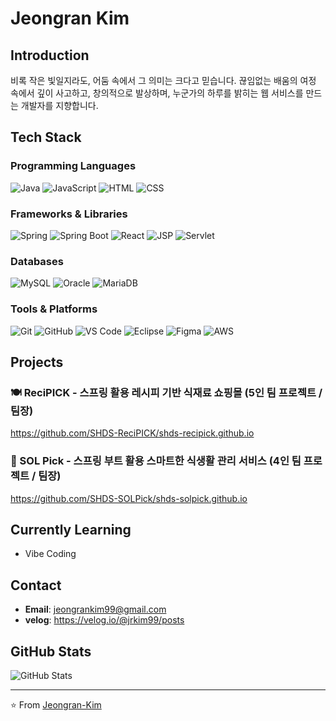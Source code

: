 # Jeongran Kim

## Introduction
비록 작은 빛일지라도, 어둠 속에서 그 의미는 크다고 믿습니다. 
끊임없는 배움의 여정 속에서 깊이 사고하고, 창의적으로 발상하며, 누군가의 하루를 밝히는 웹 서비스를 만드는 개발자를 지향합니다.

## Tech Stack
### Programming Languages
![Java](https://img.shields.io/badge/Java-ED8B00?style=for-the-badge&logo=openjdk&logoColor=white)
![JavaScript](https://img.shields.io/badge/JavaScript-F7DF1E?style=for-the-badge&logo=javascript&logoColor=black)
![HTML](https://img.shields.io/badge/HTML-E34F26?style=for-the-badge&logo=html5&logoColor=white)
![CSS](https://img.shields.io/badge/CSS-1572B6?style=for-the-badge&logo=css3&logoColor=white)

### Frameworks & Libraries
![Spring](https://img.shields.io/badge/Spring-6DB33F?style=for-the-badge&logo=spring&logoColor=white)
![Spring Boot](https://img.shields.io/badge/Spring_Boot-6DB33F?style=for-the-badge&logo=spring-boot&logoColor=white)
![React](https://img.shields.io/badge/React-20232A?style=for-the-badge&logo=react&logoColor=61DAFB)
![JSP](https://img.shields.io/badge/JSP-007396?style=for-the-badge&logo=java&logoColor=white)
![Servlet](https://img.shields.io/badge/Servlet-007396?style=for-the-badge&logo=java&logoColor=white)

### Databases
![MySQL](https://img.shields.io/badge/MySQL-005C84?style=for-the-badge&logo=mysql&logoColor=white)
![Oracle](https://img.shields.io/badge/Oracle-F80000?style=for-the-badge&logo=oracle&logoColor=white)
![MariaDB](https://img.shields.io/badge/MariaDB-003545?style=for-the-badge&logo=mariadb&logoColor=white)

### Tools & Platforms
![Git](https://img.shields.io/badge/Git-F05032?style=for-the-badge&logo=git&logoColor=white)
![GitHub](https://img.shields.io/badge/GitHub-100000?style=for-the-badge&logo=github&logoColor=white)
![VS Code](https://img.shields.io/badge/VS_Code-007ACC?style=for-the-badge&logo=visual-studio-code&logoColor=white)
![Eclipse](https://img.shields.io/badge/Eclipse-2C2255?style=for-the-badge&logo=eclipse&logoColor=white)
![Figma](https://img.shields.io/badge/Figma-F24E1E?style=for-the-badge&logo=figma&logoColor=white)
![AWS](https://img.shields.io/badge/AWS-232F3E?style=for-the-badge&logo=amazon-aws&logoColor=white)

## Projects

### 🍽️ ReciPICK - 스프링 활용 레시피 기반 식재료 쇼핑몰 (5인 팀 프로젝트 / 팀장)
https://github.com/SHDS-ReciPICK/shds-recipick.github.io

### 🌱 SOL Pick - 스프링 부트 활용 스마트한 식생활 관리 서비스 (4인 팀 프로젝트 / 팀장)
https://github.com/SHDS-SOLPick/shds-solpick.github.io

## Currently Learning
- Vibe Coding

## Contact
- **Email**: jeongrankim99@gmail.com
- **velog**: https://velog.io/@jrkim99/posts

## GitHub Stats
![GitHub Stats](https://github-readme-stats.vercel.app/api?username=jrkim-kr&show_icons=true&theme=radical)


---
⭐️ From [Jeongran-Kim](https://github.com/jrkim-kr)
